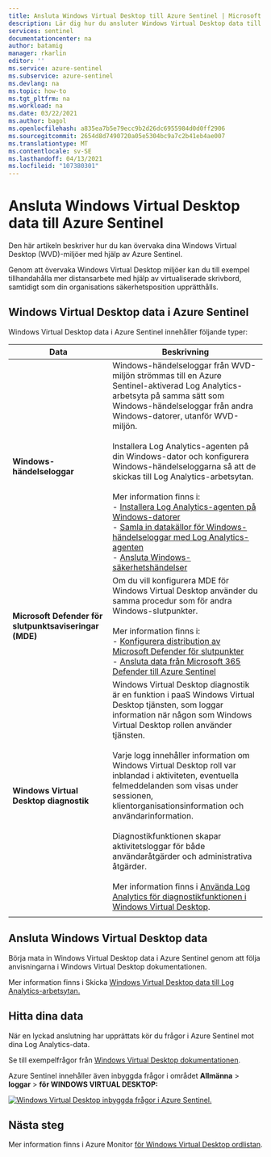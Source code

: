 ```yaml
---
title: Ansluta Windows Virtual Desktop till Azure Sentinel | Microsoft Docs
description: Lär dig hur du ansluter Windows Virtual Desktop data till Azure Sentinel.
services: sentinel
documentationcenter: na
author: batamig
manager: rkarlin
editor: ''
ms.service: azure-sentinel
ms.subservice: azure-sentinel
ms.devlang: na
ms.topic: how-to
ms.tgt_pltfrm: na
ms.workload: na
ms.date: 03/22/2021
ms.author: bagol
ms.openlocfilehash: a835ea7b5e79ecc9b2d26dc6955984d0d0ff2906
ms.sourcegitcommit: 2654d8d7490720a05e5304bc9a7c2b41eb4ae007
ms.translationtype: MT
ms.contentlocale: sv-SE
ms.lasthandoff: 04/13/2021
ms.locfileid: "107380301"
---
```

# <a name="connect-windows-virtual-desktop-data-to-azure-sentinel"></a>Ansluta Windows Virtual Desktop data till Azure Sentinel

Den här artikeln beskriver hur du kan övervaka dina Windows Virtual Desktop (WVD)-miljöer med hjälp av Azure Sentinel.

Genom att övervaka Windows Virtual Desktop miljöer kan du till exempel tillhandahålla mer distansarbete med hjälp av virtualiserade skrivbord, samtidigt som din organisations säkerhetsposition upprätthålls.

## <a name="windows-virtual-desktop-data-in-azure-sentinel"></a>Windows Virtual Desktop data i Azure Sentinel

Windows Virtual Desktop data i Azure Sentinel innehåller följande typer:


|Data  |Beskrivning  |
|---------|---------|
|**Windows-händelseloggar**     |  Windows-händelseloggar från WVD-miljön strömmas till en Azure Sentinel-aktiverad Log Analytics-arbetsyta på samma sätt som Windows-händelseloggar från andra Windows-datorer, utanför WVD-miljön. <br><br>Installera Log Analytics-agenten på din Windows-dator och konfigurera Windows-händelseloggarna så att de skickas till Log Analytics-arbetsytan.<br><br>Mer information finns i:<br>- [Installera Log Analytics-agenten på Windows-datorer](/azure/azure-monitor/agents/agent-windows)<br>- [Samla in datakällor för Windows-händelseloggar med Log Analytics-agenten](/azure/azure-monitor/agents/data-sources-windows-events)<br>- [Ansluta Windows-säkerhetshändelser](connect-windows-security-events.md)       |
|**Microsoft Defender för slutpunktsaviseringar (MDE)**     |  Om du vill konfigurera MDE för Windows Virtual Desktop använder du samma procedur som för andra Windows-slutpunkter. <br><br>Mer information finns i: <br>- [Konfigurera distribution av Microsoft Defender för slutpunkter](/windows/security/threat-protection/microsoft-defender-atp/production-deployment)<br>- [Ansluta data från Microsoft 365 Defender till Azure Sentinel](connect-microsoft-365-defender.md)       |
|**Windows Virtual Desktop diagnostik**     | Windows Virtual Desktop diagnostik är en funktion i paaS Windows Virtual Desktop tjänsten, som loggar information när någon som Windows Virtual Desktop rollen använder tjänsten. <br><br>Varje logg innehåller information om Windows Virtual Desktop roll var inblandad i aktiviteten, eventuella felmeddelanden som visas under sessionen, klientorganisationsinformation och användarinformation. <br><br>Diagnostikfunktionen skapar aktivitetsloggar för både användaråtgärder och administrativa åtgärder. <br><br>Mer information finns i [Använda Log Analytics för diagnostikfunktionen i Windows Virtual Desktop](/azure/virtual-desktop/virtual-desktop-fall-2019/diagnostics-log-analytics-2019).        |
|     |         |

## <a name="connect-windows-virtual-desktop-data"></a>Ansluta Windows Virtual Desktop data

Börja mata in Windows Virtual Desktop data i Azure Sentinel genom att följa anvisningarna i Windows Virtual Desktop dokumentationen.

Mer information finns i Skicka [Windows Virtual Desktop data till Log Analytics-arbetsytan.](/azure/virtual-desktop/diagnostics-log-analytics)

## <a name="find-your-data"></a>Hitta dina data

När en lyckad anslutning har upprättats kör du frågor i Azure Sentinel mot dina Log Analytics-data.

Se till exempelfrågor från [Windows Virtual Desktop dokumentationen](/azure/virtual-desktop/diagnostics-log-analytics).


Azure Sentinel innehåller även inbyggda frågor i området **Allmänna**  >  **loggar**  >  **för WINDOWS VIRTUAL DESKTOP:**

[![Windows Virtual Desktop inbyggda frågor i Azure Sentinel. ](media/connect-windows-virtual-desktop/windows-virtual-desktop-queries.png)](media/connect-windows-virtual-desktop/windows-virtual-desktop-queries.png#lightbox)

## <a name="next-steps"></a>Nästa steg


Mer information finns i Azure Monitor [för Windows Virtual Desktop ordlistan](/azure/virtual-desktop/azure-monitor-glossary).
